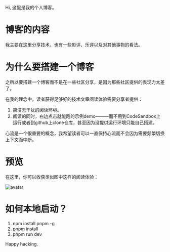 Hi, 这里是我的个人博客。

# 博客的内容
我主要在这里分享技术，也有一些影评、乐评以及对其他事物的看法。

# 为什么要搭建一个博客
之所以要搭建一个博客而不是在一些社区分享，是因为那些社区提供的表现力太差了。

在我的理念中，读者获得足够好的技术文章阅读体验需要分享者提供：
1. 简洁无干扰的阅读环境。
2. 阅读的同时，右边点击就能跑的示例demo———而不用到CodeSandbox上运行或者到github上clone仓库，甚至因为没提供运行环境只能自己搭建。

心流是一个很重要的概念，我希望读者可以一直保持心流而不会因为需要频繁切换上下文而中断。

# 预览

在这里，你可以收获类似图中这样的阅读体验：

![avatar](/assets/images/myblog.gif)

# 如何本地启动？
1. npm install pnpm -g
2. pnpm install
3. pnpm run dev

Happy hacking.

